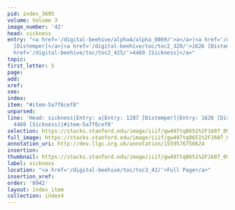 ```yaml
---
pid: index_3695
volume: Volume 3
image_number: '42'
head: sickness
entry: "<a href='/digital-beehive/alpha4/alpha_0869/'>a</a>|<a href='/digital-beehive/toc/toc2_251/'>1287
  [Distemper]</a>|<a href='/digital-beehive/toc/toc2_320/'>1626 [Distemper]</a>|<a
  href='/digital-beehive/toc/toc2_425/'>4469 [Sickness]</a>"
topic: 
first_letter: S
page: 
add: 
xref: 
see: 
index: 
item: "#item-5a7f6cef8"
unparsed: 
line: 'Head: sickness|Entry: a|Entry: 1287 [Distemper]|Entry: 1626 [Distemper]|Entry:
  4469 [Sickness]|#item-5a7f6cef8'
selection: https://stacks.stanford.edu/image/iiif/gw497tq8651%2F1607_0985/1803,3496,761,192/full/0/default.jpg
full_image: https://stacks.stanford.edu/image/iiif/gw497tq8651%2F1607_0985/full/full/0/default.jpg
annotation_uri: http://dev.llgc.org.uk/annotation/1559576756624
insertion: 
thumbnail: https://stacks.stanford.edu/image/iiif/gw497tq8651%2F1607_0985/1803,3496,761,192/150,/0/default.jpg
label: sickness
location: "<a href='/digital-beehive/toc/toc3_42/'>Full Page</a>"
insertion_xref: 
order: '0942'
layout: index_item
collection: index4
---
```

